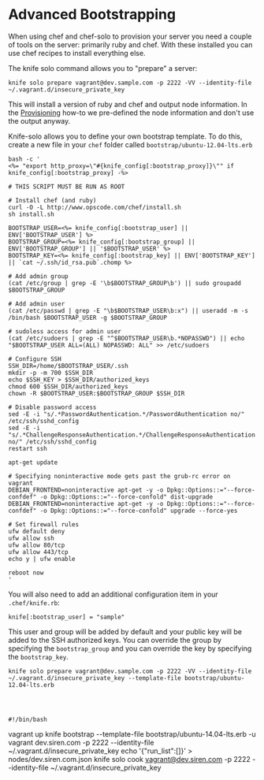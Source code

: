 # Advanced Bootstrapping

When using chef and chef-solo to provision your server you need a couple of tools on the server: primarily ruby and chef. With these installed you can use chef recipes to install everything else. 

The knife solo command allows you to "prepare" a server:

    knife solo prepare vagrant@dev.sample.com -p 2222 -VV --identity-file ~/.vagrant.d/insecure_private_key

This will install a version of ruby and chef and output node information. In the [Provisioning](provisioning.md) how-to we pre-defined the node information and don't use the output anyway. 

Knife-solo allows you to define your own bootstrap template. To do this, create a new file in your `chef` folder called `bootstrap/ubuntu-12.04-lts.erb`

    bash -c '
    <%= "export http_proxy=\"#{knife_config[:bootstrap_proxy]}\"" if knife_config[:bootstrap_proxy] -%>

    # THIS SCRIPT MUST BE RUN AS ROOT

    # Install chef (and ruby)
    curl -O -L http://www.opscode.com/chef/install.sh
    sh install.sh

    BOOTSTRAP_USER=<%= knife_config[:bootstrap_user] || ENV['BOOTSTRAP_USER'] %>
    BOOTSTRAP_GROUP=<%= knife_config[:bootstrap_group] || ENV['BOOTSTRAP_GROUP'] || '$BOOTSTRAP_USER' %>
    BOOTSTRAP_KEY=<%= knife_config[:bootstrap_key] || ENV['BOOTSTRAP_KEY'] || `cat ~/.ssh/id_rsa.pub`.chomp %>

    # Add admin group
    (cat /etc/group | grep -E '\b$BOOTSTRAP_GROUP\b') || sudo groupadd $BOOTSTRAP_GROUP

    # Add admin user
    (cat /etc/passwd | grep -E "\b$BOOTSTRAP_USER\b:x") || useradd -m -s /bin/bash $BOOTSTRAP_USER -g $BOOTSTRAP_GROUP

    # sudoless access for admin user
    (cat /etc/sudoers | grep -E "^$BOOTSTRAP_USER\b.*NOPASSWD") || echo "$BOOTSTRAP_USER ALL=(ALL) NOPASSWD: ALL" >> /etc/sudoers

    # Configure SSH
    SSH_DIR=/home/$BOOTSTRAP_USER/.ssh
    mkdir -p -m 700 $SSH_DIR
    echo $SSH_KEY > $SSH_DIR/authorized_keys
    chmod 600 $SSH_DIR/authorized_keys
    chown -R $BOOTSTRAP_USER:$BOOTSTRAP_GROUP $SSH_DIR

    # Disable password access
    sed -E -i "s/.*PasswordAuthentication.*/PasswordAuthentication no/" /etc/ssh/sshd_config
    sed -E -i "s/.*ChallengeResponseAuthentication.*/ChallengeResponseAuthentication no/" /etc/ssh/sshd_config
    restart ssh

    apt-get update

    # Specifying noninteractive mode gets past the grub-rc error on vagrant
    DEBIAN_FRONTEND=noninteractive apt-get -y -o Dpkg::Options::="--force-confdef" -o Dpkg::Options::="--force-confold" dist-upgrade
    DEBIAN_FRONTEND=noninteractive apt-get -y -o Dpkg::Options::="--force-confdef" -o Dpkg::Options::="--force-confold" upgrade --force-yes

    # Set firewall rules
    ufw default deny
    ufw allow ssh
    ufw allow 80/tcp
    ufw allow 443/tcp
    echo y | ufw enable

    reboot now
    '

You will also need to add an additional configuration item in your `.chef/knife.rb`:

    knife[:bootstrap_user] = "sample"
    
This user and group will be added by default and your public key will be added to the SSH authorized keys. You can override the group by specifying the `bootstrap_group` and you can override the key by specifying the `bootstrap_key`. 


    knife solo prepare vagrant@dev.sample.com -p 2222 -VV --identity-file ~/.vagrant.d/insecure_private_key --template-file bootstrap/ubuntu-12.04-lts.erb
    
    
    
    
    #!/bin/bash
vagrant up
knife bootstrap --template-file bootstrap/ubuntu-14.04-lts.erb -u vagrant dev.siren.com -p 2222 --identity-file ~/.vagrant.d/insecure_private_key
echo '{"run_list":[]}' > nodes/dev.siren.com.json
knife solo cook vagrant@dev.siren.com -p 2222 --identity-file ~/.vagrant.d/insecure_private_key
